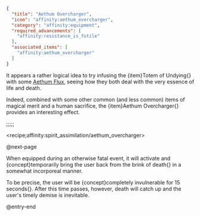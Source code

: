 ```json
{
  "title": "Aethum Overcharger",
  "icon": "affinity:aethum_overcharger",
  "category": "affinity:equipment",
  "required_advancements": [
    "affinity:resistance_is_futile"
  ],
  "associated_items": [
    "affinity:aethum_overcharger"
  ]
}
```

It appears a rather logical idea to try infusing the {item}Totem of Undying{} with some [Aethum Flux](^affinity:aethum_flux), seeing
how they both deal with the very essence of life and death.


Indeed, combined with some other common (and less common) items of magical merit and a human sacrifice, the 
{item}Aethum Overcharger{} provides an interesting effect.

;;;;;

<recipe;affinity:spirit_assimilation/aethum_overcharger>

@next-page

When equipped during an otherwise fatal event, it will activate and {concept}temporarily bring the user back from the
brink of death{} in a somewhat incorporeal manner.


To be precise, the user will be {concept}completely invulnerable for 15 seconds{}. After this time passes, however,
death will catch up and the user's timely demise is inevitable.

@entry-end